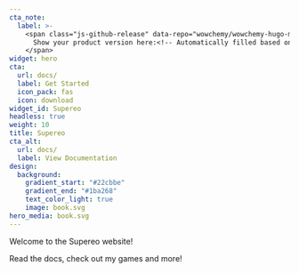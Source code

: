 ```yaml
---
cta_note:
  label: >-
    <span class="js-github-release" data-repo="wowchemy/wowchemy-hugo-modules">
      Show your product version here:<!-- Automatically filled based on data-repo value -->
    </span>
widget: hero
cta:
  url: docs/
  label: Get Started
  icon_pack: fas
  icon: download
widget_id: Supereo
headless: true
weight: 10
title: Supereo
cta_alt:
  url: docs/
  label: View Documentation
design:
  background:
    gradient_start: "#22cbbe"
    gradient_end: "#1ba268"
    text_color_light: true
    image: book.svg
hero_media: book.svg
---
```

Welcome to the Supereo website!

Read the docs, check out my games and more!